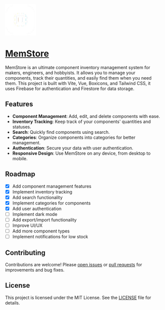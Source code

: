 <img src="./public/MemStore-White.png" alt="MemStore Logo" width="100"/>

# [MemStore](https://memstore.vercel.app/)

MemStore is an ultimate component inventory management system for makers, engineers, and hobbyists. It allows you to manage your components, track their quantities, and easily find them when you need them. This project is built with Vite, Vue, Boxicons, and Tailwind CSS, it uses Firebase for authentication and Firestore for data storage.

## Features

- **Component Management**: Add, edit, and delete components with ease.
- **Inventory Tracking**: Keep track of your components' quantities and statuses.
- **Search**: Quickly find components using search.
- **Categories**: Organize components into categories for better management.
- **Authentication**: Secure your data with user authentication.
- **Responsive Design**: Use MemStore on any device, from desktop to mobile.

## Roadmap

- [x] Add component management features
- [x] Implement inventory tracking
- [x] Add search functionality
- [x] Implement categories for components
- [x] Add user authentication
- [ ] Implement dark mode
- [ ] Add export/import functionality
- [ ] Improve UI/UX
- [ ] Add more component types
- [ ] Implement notifications for low stock

## Contributing

Contributions are welcome! Please [open issues](https://github.com/leecheeyong/memstore/issues) or [pull requests](https://github.com/leecheeyong/memstore/pulls) for improvements and bug fixes.

## License

This project is licensed under the MIT License. See the [LICENSE](./LICENSE) file for details.
